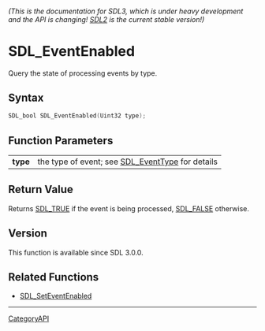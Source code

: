 ###### (This is the documentation for SDL3, which is under heavy development and the API is changing! [SDL2](https://wiki.libsdl.org/SDL2/) is the current stable version!)
# SDL_EventEnabled

Query the state of processing events by type.

## Syntax

```c
SDL_bool SDL_EventEnabled(Uint32 type);

```

## Function Parameters

|              |                                                                   |
| ------------ | ----------------------------------------------------------------- |
| **type**     | the type of event; see [SDL_EventType](SDL_EventType.md) for details |

## Return Value

Returns [SDL_TRUE](SDL_TRUE.md) if the event is being processed,
[SDL_FALSE](SDL_FALSE.md) otherwise.

## Version

This function is available since SDL 3.0.0.

## Related Functions

* [SDL_SetEventEnabled](SDL_SetEventEnabled.md)

----
[CategoryAPI](CategoryAPI.md)
